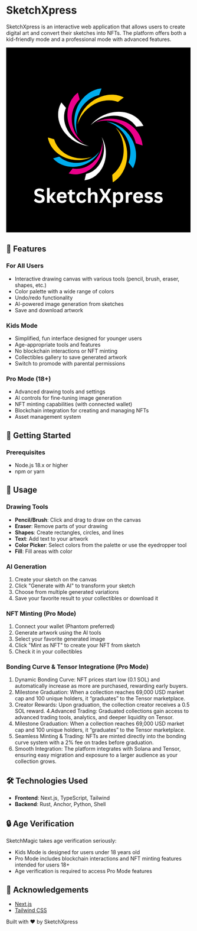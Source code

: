 # SketchXpress

SketchXpress is an interactive web application that allows users to create digital art and convert their sketches into NFTs. The platform offers both a kid-friendly mode and a professional mode with advanced features.

![Logo](./public/logo.png)

## 🌟 Features

### For All Users
- Interactive drawing canvas with various tools (pencil, brush, eraser, shapes, etc.)
- Color palette with a wide range of colors
- Undo/redo functionality
- AI-powered image generation from sketches
- Save and download artwork

### Kids Mode
- Simplified, fun interface designed for younger users
- Age-appropriate tools and features
- No blockchain interactions or NFT minting
- Collectibles gallery to save generated artwork
- Switch to promode with parental permissions

### Pro Mode (18+)
- Advanced drawing tools and settings
- AI controls for fine-tuning image generation
- NFT minting capabilities (with connected wallet)
- Blockchain integration for creating and managing NFTs
- Asset management system

## 🚀 Getting Started

### Prerequisites
- Node.js 18.x or higher
- npm or yarn


## 🎨 Usage

### Drawing Tools
- **Pencil/Brush**: Click and drag to draw on the canvas
- **Eraser**: Remove parts of your drawing
- **Shapes**: Create rectangles, circles, and lines
- **Text**: Add text to your artwork
- **Color Picker**: Select colors from the palette or use the eyedropper tool
- **Fill**: Fill areas with color

### AI Generation
1. Create your sketch on the canvas
2. Click "Generate with AI" to transform your sketch
3. Choose from multiple generated variations
4. Save your favorite result to your collectibles or download it

### NFT Minting (Pro Mode)
1. Connect your wallet (Phantom preferred)
2. Generate artwork using the AI tools
3. Select your favorite generated image
4. Click "Mint as NFT" to create your NFT from sketch
5. Check it in your collectibles

### Bonding Curve & Tensor Integratione (Pro Mode)
1. Dynamic Bonding Curve: NFT prices start low (0.1 SOL) and automatically increase as more are purchased, rewarding early buyers.
2. Milestone Graduation: When a collection reaches 69,000 USD market cap and 100 unique holders, it “graduates” to the Tensor marketplace.
3. Creator Rewards: Upon graduation, the collection creator receives a 0.5 SOL reward.
4.Advanced Trading: Graduated collections gain access to advanced trading tools, analytics, and deeper liquidity on Tensor.
5. Milestone Graduation: When a collection reaches 69,000 USD market cap and 100 unique holders, it “graduates” to the Tensor marketplace.
6. Seamless Minting & Trading: NFTs are minted directly into the bonding curve system with a 2% fee on trades before graduation.
7. Smooth Integration: The platform integrates with Solana and Tensor, ensuring easy migration and exposure to a larger audience as your collection grows.



## 🛠️ Technologies Used

- **Frontend**: Next.js, TypeScript, Tailwind
- **Backend**: Rust, Anchor, Python, Shell

## 🔒 Age Verification

SketchMagic takes age verification seriously:
- Kids Mode is designed for users under 18 years old
- Pro Mode includes blockchain interactions and NFT minting features intended for users 18+
- Age verification is required to access Pro Mode features


## 🙏 Acknowledgements

- [Next.js](https://nextjs.org/)
- [Tailwind CSS](https://tailwindcss.com/)


Built with ❤️ by SketchXpress
